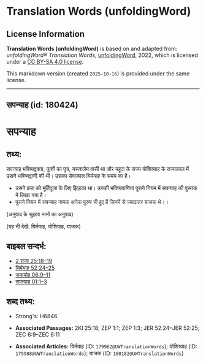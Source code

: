 # Translation Words (unfoldingWord)

## License Information

**Translation Words (unfoldingWord)** is based on and adapted from: _unfoldingWord® Translation Words_, [unfoldingWord](https://unfoldingword.org/utw), 2022, which is licensed under a [CC BY-SA 4.0 license](https://creativecommons.org/licenses/by-sa/4.0/legalcode.en).

This markdown version (created `2025-10-16`) is provided under the same license.



--------------------------------

## सपन्याह (id: 180424)

सपन्याह
=======

तथ्य:
-----

सपन्याह भविष्यद्वक्ता, कूशी का पुत्र, यरूशलेम वासी था और यहूदा के राज्य योशिय्याह के राज्यकाल में उसने भविष्यद्वाणी की थी। उसका सेवाकाल यिर्मयाह के समय का है।

* उसने प्रजा को मूर्तिपूजा के लिए झिड़का था। उनकी भविष्यवाणियां पुराने नियम में सपन्याह की पुस्तक में लिखा गया है।
* पुराने नियम में सपन्याह नामक अनेक पुरुष भी हुए हैं जिनमें से ज्यादातर याजक थे।।

(अनुवाद के सुझाव नामों का अनुवाद)

(यह भी देखें: यिर्मयाह, योशियाह, याजक)

बाइबल सन्दर्भ:
--------------

* [2 राजा 25:18–19](https://ref.ly/2Kgs0:0)
* [यिर्मयाह 52:24–25](https://ref.ly/Jer52:24-Jer52:25)
* [जकर्याह 06:9–11](https://ref.ly/Zech6:9-Zech6:11)
* [सपन्याह 01:1–3](https://ref.ly/Zeph1:1-Zeph1:3)

शब्द तथ्य:
----------

* Strong's: H6846

* **Associated Passages:** 2KI 25:18; ZEP 1:1; ZEP 1:3; JER 52:24–JER 52:25; ZEC 6:9–ZEC 6:11
* **Associated Articles:** यिर्मयाह (ID: `179962@UWTranslationWords`); योशिय्याह (ID: `179988@UWTranslationWords`); याजक (ID: `180182@UWTranslationWords`)

